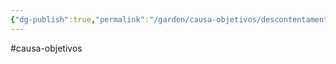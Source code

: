 ```yaml
---
{"dg-publish":true,"permalink":"/garden/causa-objetivos/descontentamento-da-elite/"}
---
```


#causa-objetivos